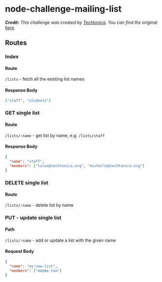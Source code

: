 # node-challenge-mailing-list

_**Credit:** This challenge was created by [Techtonica](https://github.com/Techtonica/curriculum). You can find the original [here](https://github.com/Techtonica/curriculum/blob/main/projects/mailing-list-rest-api.md)._

## Routes

### Index

#### Route

`/lists` - fetch all the existing list names

#### Response Body

```json
["staff", "students"]
```

### GET single list

#### Route

`/lists/:name` - get list by name, e.g. `/lists/staff`

#### Response Body

```json
{
  "name": "staff",
  "members": ["talea@techtonica.org", "michelle@techtonica.org"]
}
```

### DELETE single list

#### Route

`/lists/:name` - delete list by name

### PUT - update single list

#### Path

`/lists/:name` - add or update a list with the given name

#### Request Body

```json
{
  "name": "my-new-list",
  "members": ["me@me.com"]
}
```
